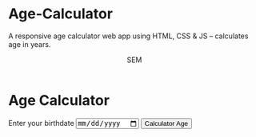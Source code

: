 # Age-Calculator
A responsive age calculator web app using HTML, CSS &amp; JS – calculates age in years.

<!DOCTYPE html>
<html lang="en">

<head>
  <meta charset="UTF-8">
  <meta name="viewport" content="width=device-width, initial-scale=1.0">
  <title>Age Calculator</title>
  <link rel="stylesheet" href="styles.css">

</head>

<body>
  <header>
    <div class="logo">SEM</div>

  </header>
  <div class="container">
    <h1>Age Calculator</h1>
    <label for="birthdate">Enter your birthdate</label>
    <input type="date" id="birthdate" name="birthdate">
    <button onclick="calculateAge()">Calculator Age</button>
    <p id="result"></p>
  </div>


  <script src="script.js"></script>


</body>

</html>
